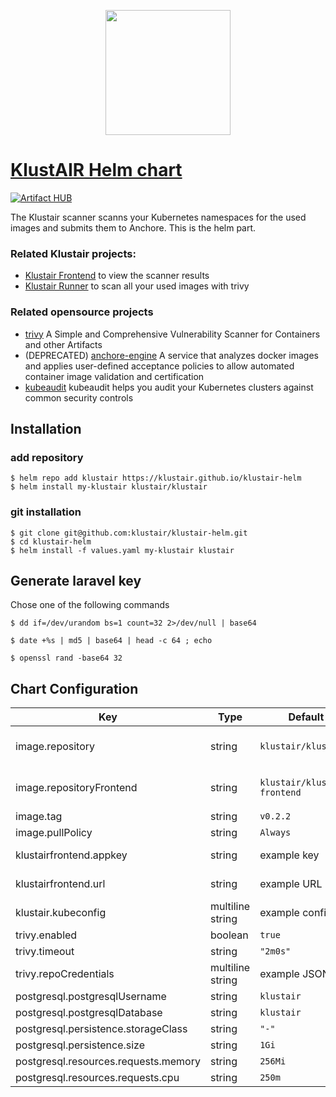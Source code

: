 <p align="center"><img src="https://raw.githubusercontent.com/klustair/klustair-frontend/master/docs/img/klustair.png" width="200"></p>

# <a href='https://github.com/klustair/klustair'>KlustAIR Helm chart</a>
[![Artifact HUB](https://img.shields.io/endpoint?url=https://artifacthub.io/badge/repository/klustair)](https://artifacthub.io/packages/search?repo=klustair)

The Klustair scanner scanns your Kubernetes namespaces for the used images and submits them to Anchore. This is the helm part. 

### Related Klustair projects: 
- <a href="https://github.com/klustair/klustair-frontend">Klustair Frontend</a> to view the scanner results
- <a href="https://github.com/klustair/klustair">Klustair Runner</a> to scan all your used images with trivy

### Related opensource projects
- <a href="https://github.com/aquasecurity/trivy">trivy</a> A Simple and Comprehensive Vulnerability Scanner for Containers and other Artifacts
- (DEPRECATED) <a href="https://github.com/anchore/anchore-engine">anchore-engine</a> A service that analyzes docker images and applies user-defined acceptance policies to allow automated container image validation and certification
- <a href="https://github.com/Shopify/kubeaudit">kubeaudit</a> kubeaudit helps you audit your Kubernetes clusters against common security controls

## Installation

### add repository
```
$ helm repo add klustair https://klustair.github.io/klustair-helm
$ helm install my-klustair klustair/klustair
```

### git installation
```
$ git clone git@github.com:klustair/klustair-helm.git
$ cd klustair-helm
$ helm install -f values.yaml my-klustair klustair
```

## Generate laravel key
Chose one of the following commands
```
$ dd if=/dev/urandom bs=1 count=32 2>/dev/null | base64
```
```
$ date +%s | md5 | base64 | head -c 64 ; echo
```
```
$ openssl rand -base64 32
```

## Chart Configuration

| Key                                    | Type             | Default             | Description  |
|----------------------------------------|------------------|---------------------|--------------|
| image.repository                       | string           | `klustair/klustair` | repository of the klustiar runner |
| image.repositoryFrontend               | string           | `klustair/klustair-frontend` | repository of the klustair frontend |
| image.tag                              | string           | `v0.2.2`            |              |
| image.pullPolicy                       | string           | `Always`            |              |
| klustairfrontend.appkey                | string           | example key         | Laravel App Key |
| klustairfrontend.url                   | string           | example URL         | Frontend URL |
| klustair.kubeconfig                    | multiline string | example config      | kubectl configuration |
| trivy.enabled                          | boolean          | `true`              |              |
| trivy.timeout                          | string           | `"2m0s"`            |              |
| trivy.repoCredentials                  | multiline string | example JSON        |              |
| postgresql.postgresqlUsername          | string           | `klustair`          |              |
| postgresql.postgresqlDatabase          | string           | `klustair`          |              |
| postgresql.persistence.storageClass    | string           | `"-"`               |              |
| postgresql.persistence.size            | string           | `1Gi`               |              |
| postgresql.resources.requests.memory   | string           | `256Mi`             |              |
| postgresql.resources.requests.cpu      | string           | `250m`              |              |
